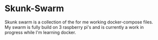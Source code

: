 # Skunk-Swarm
Skunk swarm is a collection of the for me working docker-compose files. 
My swarm is fully build on 3 raspberry pi's and is currently a work in progress while I'm learning docker. 
